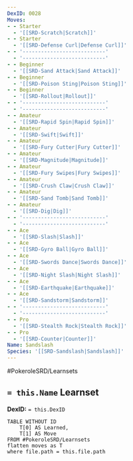 ```yaml
---
DexID: 0028
Moves:
- - Starter
  - '[[SRD-Scratch|Scratch]]'
- - Starter
  - '[[SRD-Defense Curl|Defense Curl]]'
- - '---------------------------'
  - '---------------------------'
- - Beginner
  - '[[SRD-Sand Attack|Sand Attack]]'
- - Beginner
  - '[[SRD-Poison Sting|Poison Sting]]'
- - Beginner
  - '[[SRD-Rollout|Rollout]]'
- - '---------------------------'
  - '---------------------------'
- - Amateur
  - '[[SRD-Rapid Spin|Rapid Spin]]'
- - Amateur
  - '[[SRD-Swift|Swift]]'
- - Amateur
  - '[[SRD-Fury Cutter|Fury Cutter]]'
- - Amateur
  - '[[SRD-Magnitude|Magnitude]]'
- - Amateur
  - '[[SRD-Fury Swipes|Fury Swipes]]'
- - Amateur
  - '[[SRD-Crush Claw|Crush Claw]]'
- - Amateur
  - '[[SRD-Sand Tomb|Sand Tomb]]'
- - Amateur
  - '[[SRD-Dig|Dig]]'
- - '---------------------------'
  - '---------------------------'
- - Ace
  - '[[SRD-Slash|Slash]]'
- - Ace
  - '[[SRD-Gyro Ball|Gyro Ball]]'
- - Ace
  - '[[SRD-Swords Dance|Swords Dance]]'
- - Ace
  - '[[SRD-Night Slash|Night Slash]]'
- - Ace
  - '[[SRD-Earthquake|Earthquake]]'
- - Ace
  - '[[SRD-Sandstorm|Sandstorm]]'
- - '---------------------------'
  - '---------------------------'
- - Pro
  - '[[SRD-Stealth Rock|Stealth Rock]]'
- - Pro
  - '[[SRD-Counter|Counter]]'
Name: Sandslash
Species: '[[SRD-Sandslash|Sandslash]]'
---
```


#PokeroleSRD/Learnsets

## `= this.Name` Learnset

**DexID:** `= this.DexID`

```dataview
TABLE WITHOUT ID
    T[0] AS Learned,
    T[1] AS Move
FROM #PokeroleSRD/Learnsets
flatten moves as T
where file.path = this.file.path
```
